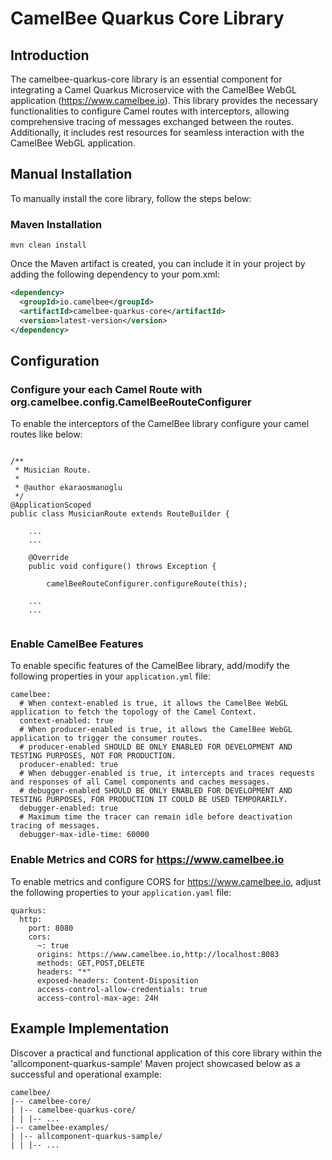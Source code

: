 # CamelBee Quarkus Core Library

## Introduction

The camelbee-quarkus-core library is an essential component for integrating a Camel Quarkus Microservice with the CamelBee WebGL application (https://www.camelbee.io). 
This library provides the necessary functionalities to configure Camel routes with interceptors, allowing comprehensive tracing of messages exchanged between the routes. 
Additionally, it includes rest resources for seamless interaction with the CamelBee WebGL application.

## Manual Installation

To manually install the core library, follow the steps below:

### Maven Installation

`mvn clean install`

Once the Maven artifact is created, you can include it in your project by adding the following dependency to your pom.xml:

```xml
<dependency>
  <groupId>io.camelbee</groupId>
  <artifactId>camelbee-quarkus-core</artifactId>
  <version>latest-version</version>
</dependency>
```

## Configuration

### Configure your each Camel Route with org.camelbee.config.CamelBeeRouteConfigurer

To enable the interceptors of the CamelBee library configure your camel routes like below:

```

/**
 * Musician Route.
 *
 * @author ekaraosmanoglu
 */
@ApplicationScoped
public class MusicianRoute extends RouteBuilder {

	...
    ...

    @Override
    public void configure() throws Exception {

        camelBeeRouteConfigurer.configureRoute(this);

	...
    ...


```

### Enable CamelBee Features

To enable specific features of the CamelBee library, add/modify the following properties in your `application.yml` file:

```
camelbee:
  # When context-enabled is true, it allows the CamelBee WebGL application to fetch the topology of the Camel Context.
  context-enabled: true
  # When producer-enabled is true, it allows the CamelBee WebGL application to trigger the consumer routes.
  # producer-enabled SHOULD BE ONLY ENABLED FOR DEVELOPMENT AND TESTING PURPOSES, NOT FOR PRODUCTION.
  producer-enabled: true
  # When debugger-enabled is true, it intercepts and traces requests and responses of all Camel components and caches messages.
  # debugger-enabled SHOULD BE ONLY ENABLED FOR DEVELOPMENT AND TESTING PURPOSES, FOR PRODUCTION IT COULD BE USED TEMPORARILY.
  debugger-enabled: true
  # Maximum time the tracer can remain idle before deactivation tracing of messages.
  debugger-max-idle-time: 60000
```


### Enable Metrics and CORS for https://www.camelbee.io

To enable metrics and configure CORS for https://www.camelbee.io, adjust the following properties to your `application.yaml` file:

```
quarkus:
  http:
    port: 8080
    cors:
      ~: true
      origins: https://www.camelbee.io,http://localhost:8083
      methods: GET,POST,DELETE
      headers: "*"
      exposed-headers: Content-Disposition
      access-control-allow-credentials: true
      access-control-max-age: 24H
```


## Example Implementation

Discover a practical and functional application of this core library within the 'allcomponent-quarkus-sample' Maven project showcased below as a successful and operational example:

```shell
camelbee/
|-- camelbee-core/
| |-- camelbee-quarkus-core/
| | |-- ...
|-- camelbee-examples/
| |-- allcomponent-quarkus-sample/
| | |-- ...
```